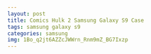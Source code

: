 ```yaml
---
layout: post
title: Comics Hulk 2 Samsung Galaxy S9 Case
tags: samsung galaxy s9
categories: samsung
img: 1Bo_q2jt6AZZcJWWrn_Rnm9mZ_BG7Ixzp
---
```


